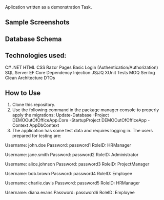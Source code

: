 Aplication written as a demonstration Task.

## Sample Screenshots

## Database Schema
## Technologies used:

C#
.NET
HTML
CSS
Razor Pages
Basic Login (Authentication/Authorization)
SQL Server
EF Core
Dependency Injection
JS/JQ
XUnit Tests
MOQ
Serilog
Clean Architecture
DTOs

## How to Use

1) Clone this repository.
2) Use the following command in the package manager console to properly apply the migrations: Update-Database -Project DEMOOutOfOfficeApp.Core -StartupProject DEMOOutOfOfficeApp -Context AppDbContext
3) The application has some test data and requires logging in. The users prepared for testing are:

Username: john.doe
Password: password1
RoleID: HRManager

Username: jane.smith
Password: password2
RoleID: Administrator

Username: alice.johnson
Password: password3
RoleID: ProjectManager

Username: bob.brown
Password: password4
RoleID: Employee

Username: charlie.davis
Password: password5
RoleID: HRManager

Username: diana.evans
Password: password6
RoleID: Employee

